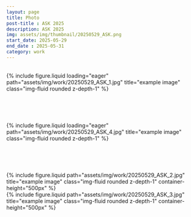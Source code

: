 ```yaml
---
layout: page
title: Photo
post-title : ASK 2025
description: ASK 2025
img: assets/img/thumbnail/20250529_ASK.png
start_date: 2025-05-29
end_date : 2025-05-31
category: work
---
```


<br>

<div class="row">
    <div class="col-sm mt-3 mt-md-0">
        {% include figure.liquid loading="eager" path="assets/img/work/20250529_ASK_1.jpg" title="example image" class="img-fluid rounded z-depth-1" %}
    </div>
</div>

<br><br><br>

<div class="row">
    <div class="col-sm mt-3 mt-md-0">
        {% include figure.liquid loading="eager" path="assets/img/work/20250529_ASK_4.jpg" title="example image" class="img-fluid rounded z-depth-1" %}
    </div>
</div>

<br><br><br>


<div class="row justify-content-sm-center">
    <div class="col-sm-6 mt-3 mt-md-0">
        {% include figure.liquid path="assets/img/work/20250529_ASK_2.jpg" title="example image" class="img-fluid rounded z-depth-1" container-height="500px" %}
    </div>
    <div class="col-sm-6 mt-3 mt-md-0">
        {% include figure.liquid path="assets/img/work/20250529_ASK_3.jpg" title="example image" class="img-fluid rounded z-depth-1" container-height="500px" %}
    </div>
</div>
